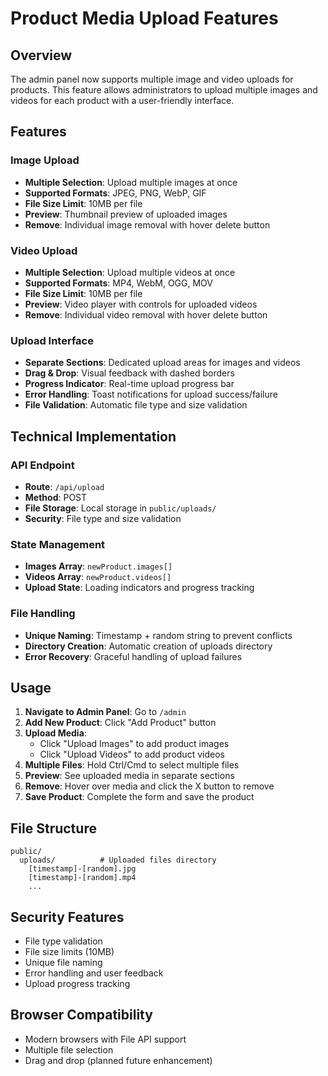 # Product Media Upload Features

## Overview
The admin panel now supports multiple image and video uploads for products. This feature allows administrators to upload multiple images and videos for each product with a user-friendly interface.

## Features

### Image Upload
- **Multiple Selection**: Upload multiple images at once
- **Supported Formats**: JPEG, PNG, WebP, GIF
- **File Size Limit**: 10MB per file
- **Preview**: Thumbnail preview of uploaded images
- **Remove**: Individual image removal with hover delete button

### Video Upload
- **Multiple Selection**: Upload multiple videos at once
- **Supported Formats**: MP4, WebM, OGG, MOV
- **File Size Limit**: 10MB per file
- **Preview**: Video player with controls for uploaded videos
- **Remove**: Individual video removal with hover delete button

### Upload Interface
- **Separate Sections**: Dedicated upload areas for images and videos
- **Drag & Drop**: Visual feedback with dashed borders
- **Progress Indicator**: Real-time upload progress bar
- **Error Handling**: Toast notifications for upload success/failure
- **File Validation**: Automatic file type and size validation

## Technical Implementation

### API Endpoint
- **Route**: `/api/upload`
- **Method**: POST
- **File Storage**: Local storage in `public/uploads/`
- **Security**: File type and size validation

### State Management
- **Images Array**: `newProduct.images[]`
- **Videos Array**: `newProduct.videos[]`
- **Upload State**: Loading indicators and progress tracking

### File Handling
- **Unique Naming**: Timestamp + random string to prevent conflicts
- **Directory Creation**: Automatic creation of uploads directory
- **Error Recovery**: Graceful handling of upload failures

## Usage

1. **Navigate to Admin Panel**: Go to `/admin`
2. **Add New Product**: Click "Add Product" button
3. **Upload Media**: 
   - Click "Upload Images" to add product images
   - Click "Upload Videos" to add product videos
4. **Multiple Files**: Hold Ctrl/Cmd to select multiple files
5. **Preview**: See uploaded media in separate sections
6. **Remove**: Hover over media and click the X button to remove
7. **Save Product**: Complete the form and save the product

## File Structure
```
public/
  uploads/          # Uploaded files directory
    [timestamp]-[random].jpg
    [timestamp]-[random].mp4
    ...
```

## Security Features
- File type validation
- File size limits (10MB)
- Unique file naming
- Error handling and user feedback
- Upload progress tracking

## Browser Compatibility
- Modern browsers with File API support
- Multiple file selection
- Drag and drop (planned future enhancement) 